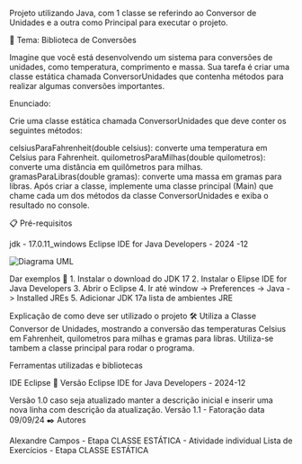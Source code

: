 Projeto utilizando Java, com 1 classe se referindo ao Conversor de Unidades e a outra como Principal para executar o projeto.

🚀 Tema: Biblioteca de Conversões

Imagine que você está desenvolvendo um sistema para conversões de unidades, como temperatura, comprimento e massa. Sua tarefa é criar uma classe estática chamada ConversorUnidades que contenha métodos para realizar algumas conversões importantes.

Enunciado:

Crie uma classe estática chamada ConversorUnidades que deve conter os seguintes métodos:

celsiusParaFahrenheit(double celsius): converte uma temperatura em Celsius para Fahrenheit.
quilometrosParaMilhas(double quilometros): converte uma distância em quilômetros para milhas.
gramasParaLibras(double gramas): converte uma massa em gramas para libras.
Após criar a classe, implemente uma classe principal (Main) que chame cada um dos métodos da classe ConversorUnidades e exiba o resultado no console.

📋 Pré-requisitos

jdk - 17.0.11_windows Eclipse IDE for Java Developers - 2024 -12

![Diagrama UML](https://github.com/user-attachments/assets/eba2b2f3-7cd5-43c8-8488-7f2a4bd8816e)

Dar exemplos 🔧 1. Instalar o download do JDK 17 2. Instalar o Elipse IDE for Java Developers 3. Abrir o Eclipse 4. Ir até window -> Preferences -> Java -> Installed JREs 5. Adicionar JDK 17a lista de ambientes JRE

Explicação de como deve ser utilizado o projeto 🛠️ Utiliza a Classe Conversor de Unidades, mostrando a conversão das temperaturas Celsius em Fahrenheit, quilometros para milhas e gramas para libras. Utiliza-se tambem a classe principal para rodar o programa.

Ferramentas utilizadas e bibliotecas

IDE Eclipse 📌 Versão Eclipse IDE for Java Developers - 2024-12

Versão 1.0 caso seja atualizado manter a descrição inicial e inserir uma nova linha com descrição da atualização. Versão 1.1 - Fatoração data 09/09/24 ✒️ Autores

Alexandre Campos - Etapa CLASSE ESTÁTICA - Atividade individual Lista de Exercícios - Etapa CLASSE ESTÁTICA

